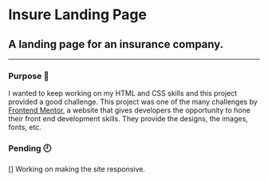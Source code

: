 # Insure Landing Page

## A landing page for an insurance company.

---

### Purpose :brain:

I wanted to keep working on my HTML and CSS skills and this project provided a good challenge. This project was one of the many challenges by [Frontend Mentor](https://www.frontendmentor.io/), a website that gives developers the opportunity to hone their front end development skills. They provide the designs, the images, fonts, etc.

### Pending :clock9:

[] Working on making the site responsive.
